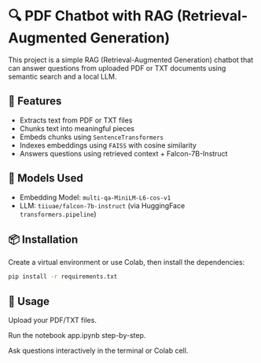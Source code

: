 # 🔍 PDF Chatbot with RAG (Retrieval-Augmented Generation)

This project is a simple RAG (Retrieval-Augmented Generation) chatbot that can answer questions from uploaded PDF or TXT documents using semantic search and a local LLM.

## 🚀 Features

- Extracts text from PDF or TXT files
- Chunks text into meaningful pieces
- Embeds chunks using `SentenceTransformers`
- Indexes embeddings using `FAISS` with cosine similarity
- Answers questions using retrieved context + Falcon-7B-Instruct

## 🧠 Models Used

- Embedding Model: `multi-qa-MiniLM-L6-cos-v1`
- LLM: `tiiuae/falcon-7b-instruct` (via HuggingFace `transformers.pipeline`)

## 📦 Installation

Create a virtual environment or use Colab, then install the dependencies:

```bash
pip install -r requirements.txt
```

## 📝 Usage
Upload your PDF/TXT files.

Run the notebook app.ipynb step-by-step.

Ask questions interactively in the terminal or Colab cell.

